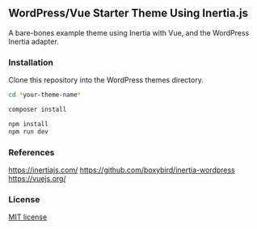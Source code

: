## WordPress/Vue Starter Theme Using Inertia.js

A bare-bones example theme using Inertia with Vue, and the WordPress Inertia adapter.

### Installation
Clone this repository into the WordPress themes directory.

```bash
cd *your-theme-name*

composer install

npm install
npm run dev
```

### References
https://inertiajs.com/
https://github.com/boxybird/inertia-wordpress
https://vuejs.org/


### License
[MIT license](https://opensource.org/licenses/MIT)